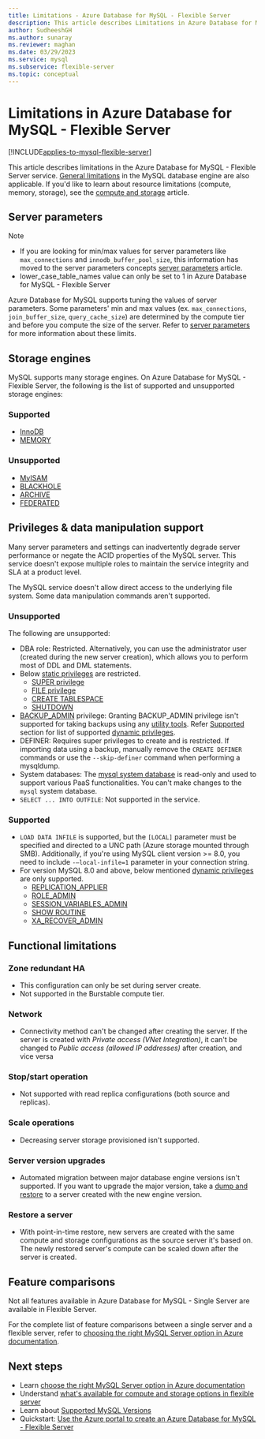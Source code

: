```yaml
---
title: Limitations - Azure Database for MySQL - Flexible Server
description: This article describes Limitations in Azure Database for MySQL - Flexible Server, such as number of connection and storage engine options.
author: SudheeshGH
ms.author: sunaray
ms.reviewer: maghan
ms.date: 03/29/2023
ms.service: mysql
ms.subservice: flexible-server
ms.topic: conceptual
---
```


# Limitations in Azure Database for MySQL - Flexible Server

[!INCLUDE[applies-to-mysql-flexible-server](../includes/applies-to-mysql-flexible-server.md)]

This article describes limitations in the Azure Database for MySQL - Flexible Server service. [General limitations](https://dev.mysql.com/doc/mysql-reslimits-excerpt/5.7/en/limits.html) in the MySQL database engine are also applicable. If you'd like to learn about resource limitations (compute, memory, storage), see the [compute and storage](concepts-service-tiers-storage.md) article.

## Server parameters

> [!NOTE]  
> * If you are looking for min/max values for server parameters like `max_connections` and `innodb_buffer_pool_size`, this information has moved to the server parameters concepts [server parameters](./concepts-server-parameters.md) article.
> * lower_case_table_names value can only be set to 1 in Azure Database for MySQL - Flexible Server

Azure Database for MySQL supports tuning the values of server parameters. Some parameters' min and max values (ex. `max_connections`, `join_buffer_size`, `query_cache_size`) are determined by the compute tier and before you compute the size of the server. Refer to [server parameters](./concepts-server-parameters.md) for more information about these limits.

## Storage engines

MySQL supports many storage engines. On Azure Database for MySQL - Flexible Server, the following is the list of supported and unsupported storage engines:

### Supported

- [InnoDB](https://dev.mysql.com/doc/refman/5.7/en/innodb-introduction.html)
- [MEMORY](https://dev.mysql.com/doc/refman/5.7/en/memory-storage-engine.html)

### Unsupported

- [MyISAM](https://dev.mysql.com/doc/refman/5.7/en/myisam-storage-engine.html)
- [BLACKHOLE](https://dev.mysql.com/doc/refman/5.7/en/blackhole-storage-engine.html)
- [ARCHIVE](https://dev.mysql.com/doc/refman/5.7/en/archive-storage-engine.html)
- [FEDERATED](https://dev.mysql.com/doc/refman/5.7/en/federated-storage-engine.html)

## Privileges & data manipulation support

Many server parameters and settings can inadvertently degrade server performance or negate the ACID properties of the MySQL server. This service doesn't expose multiple roles to maintain the service integrity and SLA at a product level.

The MySQL service doesn't allow direct access to the underlying file system. Some data manipulation commands aren't supported.

### Unsupported

The following are unsupported:
- DBA role: Restricted. Alternatively, you can use the administrator user (created during the new server creation), which allows you to perform most of DDL and DML statements.
- Below [static privileges](https://dev.mysql.com/doc/refman/8.0/en/privileges-provided.html#privileges-provided-static) are restricted.
    - [SUPER privilege](https://dev.mysql.com/doc/refman/8.0/en/privileges-provided.html#priv_super)
    - [FILE privilege](https://dev.mysql.com/doc/refman/8.0/en/privileges-provided.html#priv_file)
    - [CREATE TABLESPACE](https://dev.mysql.com/doc/refman/8.0/en/privileges-provided.html#priv_create-tablespace)
    - [SHUTDOWN](https://dev.mysql.com/doc/refman/8.0/en/privileges-provided.html#priv_shutdown)
- [BACKUP_ADMIN](https://dev.mysql.com/doc/refman/8.0/en/privileges-provided.html#priv_backup-admin) privilege: Granting BACKUP_ADMIN privilege isn't supported for taking backups using any [utility tools](../migrate/how-to-decide-on-right-migration-tools.md). Refer [Supported](././concepts-limitations.md#supported-1) section for list of supported [dynamic privileges](https://dev.mysql.com/doc/refman/8.0/en/privileges-provided.html#privileges-provided-dynamic).
- DEFINER: Requires super privileges to create and is restricted. If importing data using a backup, manually remove the `CREATE DEFINER` commands or use the `--skip-definer` command when performing a mysqldump.
- System databases: The [mysql system database](https://dev.mysql.com/doc/refman/5.7/en/system-schema.html) is read-only and used to support various PaaS functionalities. You can't make changes to the `mysql` system database.
- `SELECT ... INTO OUTFILE`: Not supported in the service.


### Supported

- `LOAD DATA INFILE` is supported, but the `[LOCAL]` parameter must be specified and directed to a UNC path (Azure storage mounted through SMB). Additionally, if you're using MySQL client version >= 8.0, you need to include `-–local-infile=1` parameter in your connection string.
- For version MySQL 8.0  and above, below mentioned [dynamic privileges](https://dev.mysql.com/doc/refman/8.0/en/privileges-provided.html#privileges-provided-dynamic) are only supported.
    - [REPLICATION_APPLIER](https://dev.mysql.com/doc/refman/8.0/en/privileges-provided.html#priv_replication-applier)
    - [ROLE_ADMIN](https://dev.mysql.com/doc/refman/8.0/en/privileges-provided.html#priv_role-admin)
    - [SESSION_VARIABLES_ADMIN](https://dev.mysql.com/doc/refman/8.0/en/privileges-provided.html#priv_session-variables-admin)
    - [SHOW ROUTINE](https://dev.mysql.com/doc/refman/8.0/en/privileges-provided.html#priv_show-routine) 
    - [XA_RECOVER_ADMIN](https://dev.mysql.com/doc/refman/8.0/en/privileges-provided.html#priv_xa-recover-admin)

## Functional limitations

### Zone redundant HA

- This configuration can only be set during server create.
- Not supported in the Burstable compute tier.

### Network

- Connectivity method can't be changed after creating the server. If the server is created with *Private access (VNet Integration)*, it can't be changed to *Public access (allowed IP addresses)* after creation, and vice versa

### Stop/start operation

- Not supported with read replica configurations (both source and replicas).

### Scale operations

- Decreasing server storage provisioned isn't supported.

### Server version upgrades

- Automated migration between major database engine versions isn't supported. If you want to upgrade the major version, take a [dump and restore](../concepts-migrate-dump-restore.md) to a server created with the new engine version.

### Restore a server

- With point-in-time restore, new servers are created with the same compute and storage configurations as the source server it's based on. The newly restored server's compute can be scaled down after the server is created.

## Feature comparisons

Not all features available in Azure Database for MySQL - Single Server are available in Flexible Server.

For the complete list of feature comparisons between a single server and a flexible server, refer to [choosing the right MySQL Server option in Azure documentation](../select-right-deployment-type.md#compare-the-mysql-deployment-options-in-azure).

## Next steps

- Learn [choose the right MySQL Server option in Azure documentation](../select-right-deployment-type.md)
- Understand [what's available for compute and storage options in flexible server](concepts-service-tiers-storage.md)
- Learn about [Supported MySQL Versions](concepts-supported-versions.md)
- Quickstart: [Use the Azure portal to create an Azure Database for MySQL - Flexible Server](quickstart-create-server-portal.md)

